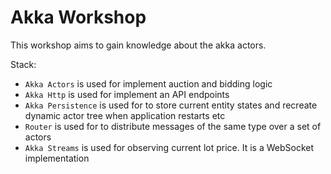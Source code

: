 # Akka Workshop

This workshop aims to gain knowledge about the akka actors.

Stack:
- `Akka Actors` is used for implement auction and bidding logic
- `Akka Http` is used for implement an API endpoints
- `Akka Persistence` is used for to store current entity states and recreate dynamic actor tree when application restarts etc
- `Router` is used for to distribute messages of the same type over a set of actors
- `Akka Streams` is used for observing current lot price. It is a WebSocket implementation
